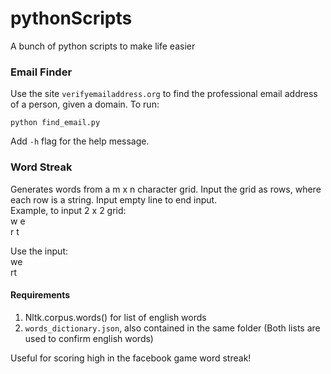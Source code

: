 # pythonScripts
A bunch of python scripts to make life easier

### Email Finder
Use the site `verifyemailaddress.org` to find the professional email address of a person, given a domain. To run:

`python find_email.py`

Add `-h` flag for the help message.

### Word Streak
Generates words from a m x n character grid. Input the grid as rows, where each row is a string. Input empty line to end input.  
Example, to input 2 x 2 grid:  
w e  
r t  
  
Use the input:  
we  
rt  
  
  
#### Requirements
1. Nltk.corpus.words() for list of english words
2. `words_dictionary.json`, also contained in the same folder
(Both lists are used to confirm english words)

Useful for scoring high in the facebook game word streak!
